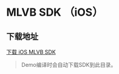 # MLVB SDK （iOS）

## 下载地址

[下载 iOS MLVB SDK](http://liteavsdk-1252463788.cosgz.myqcloud.com/6.6/TXLiteAVSDK_Smart_iOS_6.6.7460.zip)

> Demo编译时会自动下载SDK到此目录。

